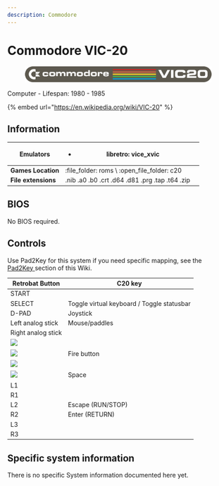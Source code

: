 ```yaml
---
description: Commodore
---
```


# Commodore VIC-20

<figure><img src="https://raw.githubusercontent.com/fabricecaruso/es-theme-carbon/52ff37c9e265587d006945a2ba695b5a962b3a3d/art/logos/c20.svg" alt=""><figcaption></figcaption></figure>

Computer - Lifespan: 1980 - 1985

{% embed url="https://en.wikipedia.org/wiki/VIC-20" %}

## Information

| **Emulators**       | <ul><li>libretro: vice_xvic</li></ul>           |   |
| ------------------- | ----------------------------------------------- | - |
| **Games Location**  | :file\_folder: roms \ :open\_file\_folder: c20  |   |
| **File extensions** | .nib .a0 .b0 .crt .d64 .d81 .prg .tap .t64 .zip |   |

## BIOS

No BIOS required.

## Controls

Use Pad2Key for this system if you need specific mapping, see the [Pad2Key ](../../../controllers/pad2key.md)section of this Wiki.

| Retrobat Button                                       | C20 key                                    |
| ----------------------------------------------------- | ------------------------------------------ |
| START                                                 |                                            |
| SELECT                                                | Toggle virtual keyboard / Toggle statusbar |
| D-PAD                                                 | Joystick                                   |
| Left analog stick                                     | Mouse/paddles                              |
| Right analog stick                                    |                                            |
| ![](<../../../.gitbook/assets/image (2) (1) (1).png>) |                                            |
| ![](<../../../.gitbook/assets/image (1) (2) (1).png>) | Fire button                                |
| ![](<../../../.gitbook/assets/image (4) (1).png>)     |                                            |
| ![](<../../../.gitbook/assets/image (3) (1) (2).png>) | Space                                      |
| L1                                                    |                                            |
| R1                                                    |                                            |
| L2                                                    | Escape (RUN/STOP)                          |
| R2                                                    | Enter (RETURN)                             |
| L3                                                    |                                            |
| R3                                                    |                                            |

## Specific system information

There is no specific System information documented here yet.
